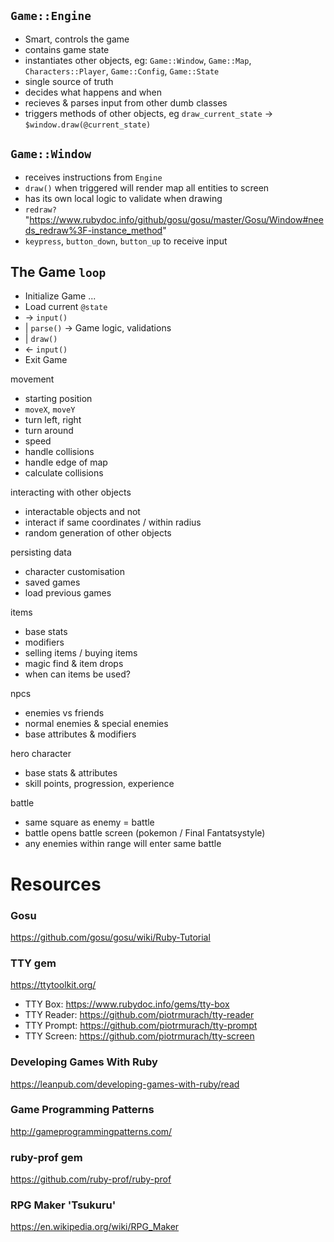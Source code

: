 ## `Game::Engine`
- Smart, controls the game
- contains game state
- instantiates other objects, eg: `Game::Window`, `Game::Map`, `Characters::Player`, `Game::Config`, `Game::State`
- single source of truth
- decides what happens and when
- recieves & parses input from other dumb classes
- triggers methods of other objects, eg `draw_current_state` -> `$window.draw(@current_state)`

## `Game::Window`
- receives instructions from `Engine`
- `draw()` when triggered will render map all entities to screen
- has its own local logic to validate when drawing
- `redraw?` "https://www.rubydoc.info/github/gosu/gosu/master/Gosu/Window#needs_redraw%3F-instance_method"
- `keypress`, `button_down`, `button_up` to receive input


## The Game `loop`
- Initialize Game ...
- Load current `@state`
- ->  `input()`
- |   `parse()` -> Game logic, validations
- |   `draw()`
- <- `input()`
- Exit Game


movement
- starting position
- `moveX`, `moveY`
- turn left, right
- turn around
- speed
- handle collisions
- handle edge of map
- calculate collisions

interacting with other objects
- interactable objects and not
- interact if same coordinates / within radius
- random generation of other objects

persisting data
- character customisation
- saved games
- load previous games


items
- base stats
- modifiers
- selling items / buying items
- magic find & item drops
- when can items be used?

npcs
- enemies vs friends
- normal enemies & special enemies
- base attributes & modifiers

hero character
- base stats & attributes
- skill points, progression, experience

battle
- same square as enemy = battle
- battle opens battle screen (pokemon / Final Fantatsystyle)
- any enemies within range will enter same battle

# Resources

### Gosu
https://github.com/gosu/gosu/wiki/Ruby-Tutorial


### TTY gem
https://ttytoolkit.org/
- TTY Box: https://www.rubydoc.info/gems/tty-box
- TTY Reader: https://github.com/piotrmurach/tty-reader
- TTY Prompt: https://github.com/piotrmurach/tty-prompt
- TTY Screen: https://github.com/piotrmurach/tty-screen

### Developing Games With Ruby
https://leanpub.com/developing-games-with-ruby/read

### Game Programming Patterns
http://gameprogrammingpatterns.com/

### ruby-prof gem
https://github.com/ruby-prof/ruby-prof

### RPG Maker 'Tsukuru'

https://en.wikipedia.org/wiki/RPG_Maker
